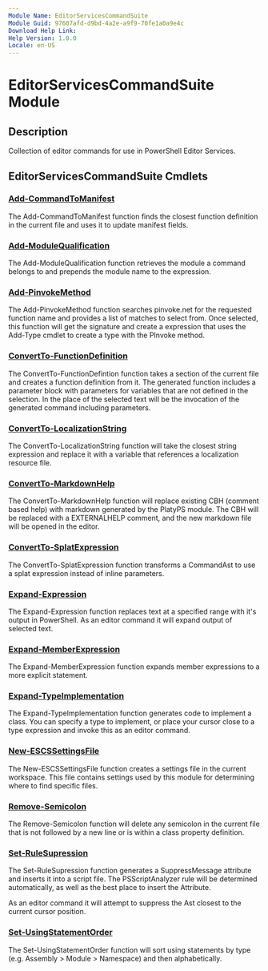 ```yaml
---
Module Name: EditorServicesCommandSuite
Module Guid: 97607afd-d9bd-4a2e-a9f9-70fe1a0a9e4c
Download Help Link:
Help Version: 1.0.0
Locale: en-US
---
```


# EditorServicesCommandSuite Module

## Description

Collection of editor commands for use in PowerShell Editor Services.

## EditorServicesCommandSuite Cmdlets

### [Add-CommandToManifest](Add-CommandToManifest.md)

The Add-CommandToManifest function finds the closest function definition in the current file and uses it to update manifest fields.

### [Add-ModuleQualification](Add-ModuleQualification.md)

The Add-ModuleQualification function retrieves the module a command belongs to and prepends the module name to the expression.

### [Add-PinvokeMethod](Add-PinvokeMethod.md)

The Add-PinvokeMethod function searches pinvoke.net for the requested function name and provides a list of matches to select from.  Once selected, this function will get the signature and create a expression that uses the Add-Type cmdlet to create a type with the PInvoke method.

### [ConvertTo-FunctionDefinition](ConvertTo-FunctionDefinition.md)

The ConvertTo-FunctionDefintion function takes a section of the current file and creates a function
definition from it. The generated function includes a parameter block with parameters for variables
that are not defined in the selection. In the place of the selected text will be the invocation of
the generated command including parameters.

### [ConvertTo-LocalizationString](ConvertTo-LocalizationString.md)

The ConvertTo-LocalizationString function will take the closest string expression and replace it with a variable that references a localization resource file.

### [ConvertTo-MarkdownHelp](ConvertTo-MarkdownHelp.md)

The ConvertTo-MarkdownHelp function will replace existing CBH (comment based help) with markdown generated by the PlatyPS module.  The CBH will be replaced with a EXTERNALHELP comment, and the new markdown file will be opened in the editor.

### [ConvertTo-SplatExpression](ConvertTo-SplatExpression.md)

The ConvertTo-SplatExpression function transforms a CommandAst to use a splat expression instead
of inline parameters.

### [Expand-Expression](Expand-Expression.md)

The Expand-Expression function replaces text at a specified range with it's output in PowerShell. As an editor command it will expand output of selected text.

### [Expand-MemberExpression](Expand-MemberExpression.md)

The Expand-MemberExpression function expands member expressions to a more explicit statement.

### [Expand-TypeImplementation](Expand-TypeImplementation.md)

The Expand-TypeImplementation function generates code to implement a class. You can specify a type to implement, or place your cursor close to a type expression and invoke this as an editor command.

### [New-ESCSSettingsFile](New-ESCSSettingsFile.md)

The New-ESCSSettingsFile function creates a settings file in the current workspace. This file contains settings used by this module for determining where to find specific files.

### [Remove-Semicolon](Remove-Semicolon.md)

The Remove-Semicolon function will delete any semicolon in the current file that is not followed by a new line or is within a class property definition.

### [Set-RuleSupression](Set-RuleSupression.md)

The Set-RuleSupression function generates a SuppressMessage attribute and inserts it into a script file. The PSScriptAnalyzer rule will be determined automatically, as well as the best place to insert the Attribute.

As an editor command it will attempt to suppress the Ast closest to the current cursor position.

### [Set-UsingStatementOrder](Set-UsingStatementOrder.md)

The Set-UsingStatementOrder function will sort using statements by type (e.g. Assembly \> Module \> Namespace) and then alphabetically.
